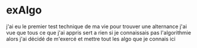# exAlgo
j'ai eu le premier test technique de ma vie pour trouver une alternance j'ai vue que tous ce que j'ai appris sert a rien si je connaissais pas l'algorithmie  alors j'ai décidé de m'exercé et mettre tout les algo que je connais ici 
